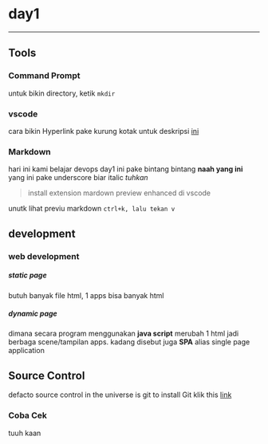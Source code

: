 # day1

---

## Tools

### Command Prompt

untuk bikin directory, ketik `mkdir`

### vscode

cara bikin Hyperlink pake kurung kotak untuk deskripsi [ini](https://code.visualstudio.com/sha/download?build=stable&os=win32-x64-user)

### Markdown

hari ini kami belajar devops day1 ini pake bintang bintang **naah yang ini**
yang ini pake underscore biar italic _tuhkan_

> install extension mardown preview enhanced di vscode

unutk lihat previu markdown `ctrl+k, lalu tekan v`

## development

### web development

##### static page

butuh banyak file html, 1 apps bisa banyak html

##### dynamic page

dimana secara program menggunakan **java script** merubah 1 html jadi berbaga scene/tampilan apps. kadang disebut juga **SPA** alias single page application

## Source Control

defacto source control in the universe is git
to install Git klik this [link](https://github.com/git-for-windows/git/releases/download/v2.45.0.windows.1/Git-2.45.0-64-bit.exe)

### Coba Cek

tuuh kaan
